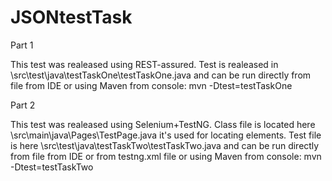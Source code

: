 # JSONtestTask

Part 1

This test was realeased using REST-assured. Test is realeased in \src\test\java\testTaskOne\testTaskOne.java and can be run directly from file from IDE or using Maven from console: mvn -Dtest=testTaskOne

Part 2

This test was realeased using Selenium+TestNG. Class file is located here \src\main\java\Pages\TestPage.java it's used for locating elements. Test file is here \src\test\java\testTaskTwo\testTaskTwo.java and can be run directly from file from IDE or from testng.xml file or using Maven from console: mvn -Dtest=testTaskTwo
